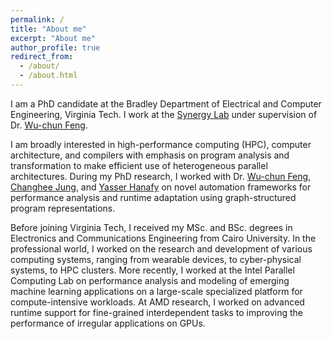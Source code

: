```yaml
---
permalink: /
title: "About me"
excerpt: "About me"
author_profile: true
redirect_from: 
  - /about/
  - /about.html
---
```


I am a PhD candidate at the Bradley Department of Electrical and Computer Engineering, Virginia Tech. I work at the [Synergy Lab](http://synergy.cs.vt.edu/) under supervision of Dr. [Wu-chun Feng](http://people.cs.vt.edu/~feng/). 

I am broadly interested in high-performance computing (HPC), computer architecture, and compilers with emphasis on program analysis and transformation to make efficient use of heterogeneous parallel architectures. During my PhD research, I worked with Dr. [Wu-chun Feng](http://people.cs.vt.edu/~feng/), [Changhee Jung](https://www.cs.purdue.edu/homes/chjung/), and [Yasser Hanafy](https://www.aast.edu/cv.php?disp_unit=&ser=11625) on novel automation frameworks for performance analysis and runtime adaptation using graph-structured program representations.

Before joining Virginia Tech, I received my MSc. and BSc. degrees in Electronics and Communications Engineering from Cairo University. In the professional world, I worked on the research and development of various computing systems, ranging from wearable devices, to cyber-physical systems, to HPC clusters. More recently, I worked at the Intel Parallel Computing Lab on performance analysis and modeling of emerging machine learning applications on a large-scale specialized platform for compute-intensive workloads. At AMD research, I worked on 
advanced runtime support for fine-grained interdependent tasks to improving the performance of irregular applications on GPUs.